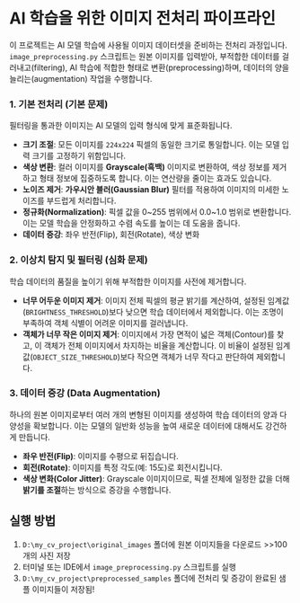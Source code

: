 # AI 학습을 위한 이미지 전처리 파이프라인

이 프로젝트는 AI 모델 학습에 사용될 이미지 데이터셋을 준비하는 전처리 과정입니다.
`image_preprocessing.py` 스크립트는 원본 이미지를 입력받아, 부적합한 데이터를 걸러내고(filtering), AI 학습에 적합한 형태로 변환(preprocessing)하며, 데이터의 양을 늘리는(augmentation) 작업을 수행합니다.



### 1. 기본 전처리 (기본 문제)

필터링을 통과한 이미지는 AI 모델의 입력 형식에 맞게 표준화됩니다.

-   **크기 조절**: 모든 이미지를 `224x224` 픽셀의 동일한 크기로 통일합니다. 이는 모델 입력 크기를 고정하기 위함입니다.
-   **색상 변환**: 컬러 이미지를 **Grayscale(흑백)** 이미지로 변환하여, 색상 정보를 제거하고 형태 정보에 집중하도록 합니다. 이는 연산량을 줄이는 효과도 있습니다.
-   **노이즈 제거**: **가우시안 블러(Gaussian Blur)** 필터를 적용하여 이미지의 미세한 노이즈를 부드럽게 처리합니다.
-   **정규화(Normalization)**: 픽셀 값을 0~255 범위에서 0.0~1.0 범위로 변환합니다. 이는 모델 학습을 안정화하고 수렴 속도를 높이는 데 도움을 줍니다.
-   **데이터 증강**: 좌우 반전(Flip), 회전(Rotate), 색상 변화

###  2. 이상치 탐지 및 필터링 (심화 문제)

학습 데이터의 품질을 높이기 위해 부적합한 이미지를 사전에 제거합니다.

-   **너무 어두운 이미지 제거**: 이미지 전체 픽셀의 평균 밝기를 계산하여, 설정된 임계값(`BRIGHTNESS_THRESHOLD`)보다 낮으면 학습 데이터에서 제외합니다. 이는 조명이 부족하여 객체 식별이 어려운 이미지를 걸러냅니다.
-   **객체가 너무 작은 이미지 제거**: 이미지에서 가장 면적이 넓은 객체(Contour)를 찾고, 이 객체가 전체 이미지에서 차지하는 비율을 계산합니다. 이 비율이 설정된 임계값(`OBJECT_SIZE_THRESHOLD`)보다 작으면 객체가 너무 작다고 판단하여 제외합니다.

### 3. 데이터 증강 (Data Augmentation)

하나의 원본 이미지로부터 여러 개의 변형된 이미지를 생성하여 학습 데이터의 양과 다양성을 확보합니다. 이는 모델의 일반화 성능을 높여 새로운 데이터에 대해서도 강건하게 만듭니다.

-   **좌우 반전(Flip)**: 이미지를 수평으로 뒤집습니다.
-   **회전(Rotate)**: 이미지를 특정 각도(예: 15도)로 회전시킵니다.
-   **색상 변화(Color Jitter)**: Grayscale 이미지이므로, 픽셀 전체에 일정한 값을 더해 **밝기를 조절**하는 방식으로 증강을 수행합니다.

## 실행 방법

1.  `D:\my_cv_project\original_images` 폴더에 원본 이미지들을 다운로드 >>100개의 사진 저장
2.  터미널 또는 IDE에서 `image_preprocessing.py` 스크립트를 실행
3.  `D:\my_cv_project\preprocessed_samples` 폴더에 전처리 및 증강이 완료된 샘플 이미지들이 저장됨!
